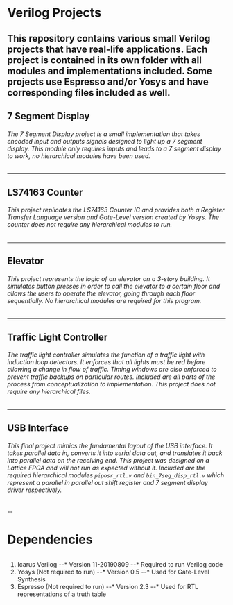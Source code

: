 # Verilog Projects

This repository contains various small Verilog projects that have real-life applications. Each project is contained in its own folder with all modules and implementations included. Some projects use Espresso and/or Yosys and have corresponding files included as well.
---
## 7 Segment Display
###### The 7 Segment Display project is a small implementation that takes encoded input and outputs signals designed to light up a 7 segment display. This module only requires inputs and leads to a 7 segment display to work, no hierarchical modules have been used.
---
## LS74163 Counter
###### This project replicates the LS74163 Counter IC and provides both a Register Transfer Language version and Gate-Level version created by Yosys. The counter does not require any hierarchical modules to run.
---
## Elevator
###### This project represents the logic of an elevator on a 3-story building. It simulates button presses in order to call the elevator to a certain floor and allows the users to operate the elevator, going through each floor sequentially. No hierarchical modules are required for this program.
---
## Traffic Light Controller
###### The traffic light controller simulates the function of a traffic light with induction loop detectors. It enforces that all lights must be red before allowing a change in flow of traffic. Timing windows are also enforced to prevent traffic backups on particular routes. Included are all parts of the process from conceptualization to implementation. This project does not require any hierarchical files.
---
## USB Interface
###### This final project mimics the fundamental layout of the USB interface. It takes parallel data in, converts it into serial data out, and translates it back into parallel data on the receiving end. This project was designed on a Lattice FPGA and will not run as expected without it. Included are the required hierarchical modules `piposr_rtl.v` and `bin_7seg_disp_rtl.v` which represent a parallel in parallel out shift register and 7 segment display driver respectively.
--
# Dependencies
######
1. Icarus Verilog
--* Version 11-20190809
--* Required to run Verilog code
2. Yosys (Not required to run)
--* Version 0.5
--* Used for Gate-Level Synthesis
3. Espresso (Not required to run)
--* Version 2.3
--* Used for RTL representations of a truth table